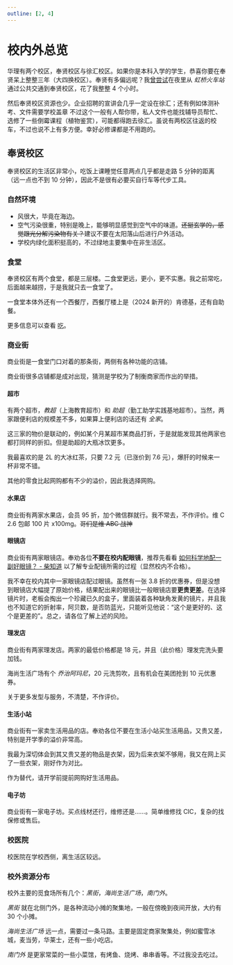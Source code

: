 ```yaml
---
outline: [2, 4]
---
```


# 校内外总览

华理有两个校区，奉贤校区与徐汇校区。如果你是本科入学的学生，恭喜你要在奉贤呆上整整三年（大四换校区）。奉贤有多偏远呢？我[曾尝试](https://t.me/withabsolutex/1492)在夜里从 _虹桥火车站_ 通过公共交通到奉贤校区，花了我整整 4 个小时。

然后奉贤校区资源也少。企业招聘的宣讲会几乎一定设在徐汇；还有例如体测补考、文件需要学校盖章 <heimu>不过这个一般有人帮你带，私人文件也能找辅导员帮忙</heimu>、选修了一些倒霉课程（植物鉴赏），可能都得跑去徐汇。虽说有两校区往返的校车，不过也说不上有多方便。幸好必修课都是不用跑的。

## 奉贤校区

奉贤校区的生活区非常小，吃饭上课睡觉任意两点几乎都是走路 5 分钟的距离（远一点也不到 10 分钟），因此不是很有必要买自行车等代步工具。

### 自然环境

- 风很大，毕竟在海边。
- 空气污染很重，特别是晚上，能够明显感觉到空气中的味道。~~还挺玄学的，感觉跟光分解污染物有关？~~建议不要在太阳落山后进行户外活动。
- 学校内绿化面积挺高的，不过绿地主要集中在非生活区。

### 食堂

奉贤校区有两个食堂，都是三层楼。二食堂更远，更小，更不实惠。我之前常吃，后面越来越捞，于是我就只去一食堂了。

一食堂本体外还有一个西餐厅，西餐厅楼上是（2024 新开的）肯德基，还有自助餐。

更多信息可以查看 [吃](./eat.md)。

### 商业街

商业街是一食堂门口对着的那条街，两侧有各种功能的店铺。

商业街很多店铺都是成对出现，猜测是学校为了制衡商家而作出的举措。

#### 超市

有两个超市，_教超_（上海教育超市）和 _助超_（勤工助学实践基地超市）。当然，两家跟便利店的规模差不多，如果算上便利店的话还有 _全家_。

这三家的物价是联动的，例如某个月某超市某商品打折，于是就能发现其他两家也都打同样的折扣。但是助超的大瓶冰饮更多。

我最喜欢的是 2L 的大冰红茶，只要 7.2 元（已涨价到 7.6 元），爆肝的时候来一杯非常不错。

其他的零食比起网购都有不少的溢价，因此我选择网购。

#### 水果店

商业街有两家水果店，会员 95 折，加个微信群就行。我不常去，不作评价。<heimu>维 C 2.6 包邮 100 片 x100mg。~~哥们是维 ABC 战神~~</heimu>

#### 眼镜店

商业街有两家眼镜店。奉劝各位**不要在校内配眼镜**，推荐先看看 [如何科学地配一副好眼镜？ - 柴知道](https://www.bilibili.com/video/av1550349674/) 以了解专业配镜所需的过程（显然校内不合格）。

我<heimu>不幸</heimu>在校内其中一家眼镜店配过眼镜。虽然有一张 3.8 折的优惠券，但是没想到眼镜店大幅提了原始价格，结果配出来的眼镜比一般眼镜店要**更贵更差**。在选择镜片时，老板会掏出一个珍藏已久的盒子，里面装着各种缺角发黄的镜片，并且我也不知道它的折射率，阿贝数，是否防蓝光，只能听见他说：“这个是更好的、这个是更差的”。总之，请各位了解上述的风险。

#### 理发店

商业街有两家理发店。两家的最低价格都是 18 元，并且（此价格）理发完洗头要加钱。

海尚生活广场有个 _乔治阿玛尼_，20 元洗剪吹，且有机会在美团抢到 10 元优惠券。

关于更多发型与服务，不清楚，不作评价。

#### 生活小站

商业街有一家卖生活用品的店。奉劝各位不要在生活小站买生活用品，又贵又差，特别是开学季的溢价非常高。

我最为深切体会到其又贵又差的物品是衣架，因为后来衣架不够用，我又在网上买了一些衣架，刚好作为对比。

作为替代，请开学前提前网购好生活用品。

#### 电子坊

商业街有一家电子坊。买点线材还行，维修还是……。简单维修找 CIC，复杂的找保修或售后。

### 校医院

校医院在学校西侧，离生活区较远。

### 校外资源分布

校外主要的觅食场所有几个：_黑街_，_海尚生活广场_，_南门外_。

_黑街_ 就在北侧门外，是各种流动小摊的聚集地，一般在傍晚到夜间开放，大约有 30 个小摊。

_海尚生活广场_ 远一点，需要过一条马路。主要是固定商家聚集处，例如蜜雪冰城，麦当劳，华莱士，还有一些小吃店。

_南门外_ 是更家常菜的一些小菜馆，有烤鱼、烧烤、串串香等。不过我没去吃过。

